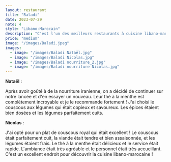 ```yaml
---
layout: restaurant
title: "Baladi"
date: 2023-07-29
note: 4
style: "Libano-Marocain"
description: "C'est l'un des meilleurs restaurants à cuisine libano-marocaine en ville, particulièrement pour leur spécialité du couscous !"
price: "medium"
image: "/images/Baladi.jpeg"
images:
  - image: "/images/Baladi Nataël.jpg"
  - image: "/images/Baladi Nicolas.jpg"
  - image: "/images/Baladi nourriture_2.jpg"
  - image: "/images/Baladi nourriture Nicolas.jpg"
---
```


**Nataël** :

Après avoir goûté à de la nourriture iranienne, on a décidé de continuer sur notre lancée et d'en essayer un nouveau. Leur thé à la menthe est complètement incroyable et je le recommande fortement ! J'ai choisi le couscous aux légumes qui était copieux et savoureux. Les épices étaient bien dosées et les légumes parfaitement cuits.

**Nicolas** :

J'ai opté pour un plat de couscous royal qui était excellent ! Le couscous était parfaitement cuit, la viande était tendre et bien assaisonnée, et les légumes étaient frais. Le thé à la menthe était délicieux et le service était rapide. L'ambiance était très agréable et le personnel était très accueillant. C'est un excellent endroit pour découvrir la cuisine libano-marocaine !